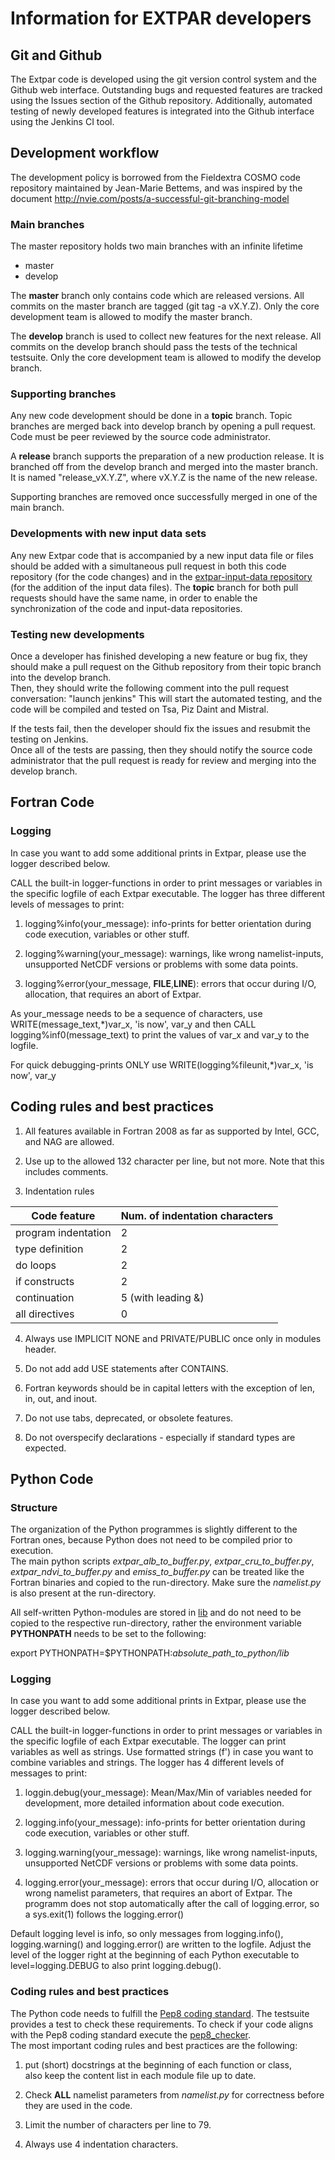 # Information for EXTPAR developers

## Git and Github
The Extpar code is developed using the git version control system and the Github web interface. 
Outstanding bugs and requested features are tracked using the Issues section of the Github repository.  Additionally, automated testing of newly developed features is integrated into the Github interface using the Jenkins CI tool.  

## Development workflow
The development policy is borrowed from the Fieldextra COSMO code repository 
maintained by Jean-Marie Bettems, and was inspired
by the document http://nvie.com/posts/a-successful-git-branching-model

### Main branches
The master repository holds two main branches with an infinite lifetime
* master 
* develop

The **master** branch only contains code which are released versions. 
All commits on the master branch are tagged (git tag -a vX.Y.Z).
Only the core development team is allowed to modify the master branch.

The **develop** branch is used to collect new features for the next release. All commits
on the develop branch should pass the tests of the technical testsuite. Only the core
development team is allowed to modify the develop branch.

### Supporting branches
Any new code development should be done in a **topic** branch. Topic branches are merged
back into develop branch by opening a pull request. Code must be peer reviewed by the
source code administrator.

A **release** branch supports the preparation of a new production release. It is branched
off from the develop branch and merged into the master branch. It is named
"release_vX.Y.Z", where vX.Y.Z is the name of the new release.

Supporting branches are removed once successfully merged in one of the main branch.

### Developments with new input data sets
Any new Extpar code that is accompanied by a new input data file or files should be added with a simultaneous pull request
in both this code repository (for the code changes) and in the [extpar-input-data repository](https://gitlab.dkrz.de/extpar-data/extpar-input-data)
(for the addition of the input data files). The **topic** branch for both pull requests should have the same name, in order to enable
the synchronization of the code and input-data repositories.

### Testing new developments
Once a developer has finished developing a new feature or bug fix, they should make a 
pull request on the Github repository from their topic branch into the develop branch.  
Then, they should write the following comment into the pull request conversation: "launch jenkins"
This will start the automated testing, and the code will be compiled and tested on Tsa, Piz Daint and Mistral.

If the tests fail, then the developer should fix the issues and resubmit the testing on Jenkins.  
Once all of the tests are passing, then they should notify the source code administrator that the pull
request is ready for review and merging into the develop branch.  

## Fortran Code

### Logging
In case you want to add some additional prints in Extpar, please use the logger described below.

CALL the built-in logger-functions in order to print messages or variables in the specific logfile of each Extpar executable.
The logger has three different levels of messages to print:

1. logging%info(your_message): info-prints for better orientation during code execution, variables or other stuff.

2. logging%warning(your_message): warnings, like wrong namelist-inputs, unsupported NetCDF versions or problems with some data points.

3. logging%error(your_message, __FILE__,__LINE__): errors that occur during I/O, allocation, that requires an abort of Extpar. 

As your_message needs to be a sequence of characters, use
WRITE(message_text,*)var_x, 'is now', var_y
and then CALL logging%inf0(message_text) to print the values of var_x and var_y to the logfile.

For quick debugging-prints ONLY use
WRITE(logging%fileunit,*)var_x, 'is now', var_y 

## Coding rules and best practices

1. All features available in Fortran 2008 as far as supported by Intel,
GCC, and NAG are allowed.

2. Use up to the allowed 132 character per line, but not more. Note
that this includes comments.

3. Indentation rules

| Code feature  | Num. of indentation characters |
| ------------- |-------------| 
| program indentation      | 2 |
| type definition          | 2 |
| do loops                 | 2 |
| if constructs            | 2 |
| continuation             | 5 (with leading &) |
| all directives           | 0 |

4. Always use IMPLICIT NONE and PRIVATE/PUBLIC once only in modules header.

5. Do not add add USE statements after CONTAINS.

6. Fortran keywords should be in capital letters with the exception of len,
in, out, and inout.

7. Do not use tabs, deprecated, or obsolete features.

8. Do not overspecify declarations - especially if standard types are expected.

## Python Code

### Structure
The organization of the Python programmes is slightly different to the Fortran ones, because Python does not need to be compiled prior to execution.   
The main python scripts *extpar_alb_to_buffer.py*, *extpar_cru_to_buffer.py*, *extpar_ndvi_to_buffer.py* and *emiss_to_buffer.py* can be treated like the Fortran binaries and copied to the run-directory. Make sure the *namelist.py* is also present at the run-directory.  

All self-written Python-modules are stored in [lib](../python/lib) and do not need to be copied to the respective run-directory, rather the environment variable **PYTHONPATH** needs to be set to the following:  
 
export PYTHONPATH=$PYTHONPATH:*absolute_path_to_python/lib*

### Logging
In case you want to add some additional prints in Extpar, please use the logger described below.

CALL the built-in logger-functions in order to print messages or variables in the specific logfile of each Extpar executable.
The logger can print variables as well as strings. Use formatted strings (f') in case you want to combine variables and strings.
The logger has 4 different levels of messages to print:

1. loggin.debug(your_message): Mean/Max/Min of variables needed for development, more detailed information about code execution.

2. logging.info(your_message): info-prints for better orientation during code execution, variables or other stuff.

3. logging.warning(your_message): warnings, like wrong namelist-inputs, unsupported NetCDF versions or problems with some data points.

4. logging.error(your_message): errors that occur during I/O, allocation or wrong namelist parameters, that requires an abort of Extpar. The programm does not stop automatically after the call of logging.error, so a sys.exit(1) follows the logging.error()

Default logging level is info, so only messages from logging.info(), logging.warning() and logging.error() are written to the logfile. Adjust the level of the logger right at the beginning of each Python executable to level=logging.DEBUG to also print logging.debug().

### Coding rules and best practices

The Python code needs to fulfill the [Pep8 coding standard](https://www.python.org/dev/peps/pep-0008/).
The testsuite provides a test to check these requirements. To check if your code aligns with the Pep8 coding standard
execute the [pep8_checker](../python/pep8_checker.sh).  
The most important coding rules and best practices are the following:

1. put (short) docstrings at the beginning of each function or class,  
also keep the content list in each module file up to date.

2. Check **ALL** namelist parameters from *namelist.py* for correctness before they are used in the code.

3. Limit the number of characters per line to 79.

4. Always use 4 indentation characters.
